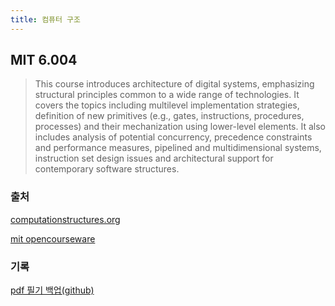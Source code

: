 ```yaml
---
title: 컴퓨터 구조
---
```


## MIT 6.004

> This course introduces architecture of digital systems, emphasizing structural
> principles common to a wide range of technologies. It covers the topics
> including multilevel implementation strategies, definition of new primitives
> (e.g., gates, instructions, procedures, processes) and their mechanization
> using lower-level elements. It also includes analysis of potential
> concurrency, precedence constraints and performance measures, pipelined and
> multidimensional systems, instruction set design issues and architectural
> support for contemporary software structures.

### 출처

[computationstructures.org](https://computationstructures.org/index.html)

[mit opencourseware](https://ocw.mit.edu/courses/6-004-computation-structures-spring-2017/)

### 기록

[pdf 필기 백업(github)](https://github.com/Yeolyi/Computation_Structures)
